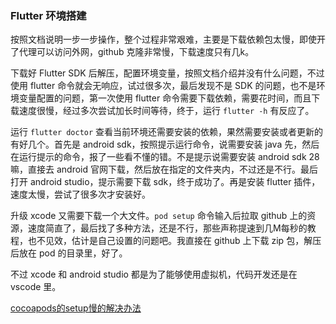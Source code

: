 ### Flutter 环境搭建

按照文档说明一步一步操作，整个过程非常艰难，主要是下载依赖包太慢，即使开了代理可以访问外网，github 克隆非常慢，下载速度只有几k。

下载好 Flutter SDK 后解压，配置环境变量，按照文档介绍并没有什么问题，不过使用 flutter 命令就会无响应，试过很多次，最后发现不是 SDK 的问题，也不是环境变量配置的问题，第一次使用 flutter 命令需要下载依赖，需要花时间，而且下载速度很慢，经过多次尝试加长时间等待，终于，运行 `flutter -h` 有反应了。

运行 `flutter doctor` 查看当前环境还需要安装的依赖，果然需要安装或者更新的有好几个。首先是 android sdk，按照提示运行命令，说需要安装 java 先，然后在运行提示的命令，报了一些看不懂的错。不是提示说需要安装 android sdk 28 嘛，直接去 android 官网下载，然后放在指定的文件夹内，不过还是不行。最后打开 android studio，提示需要下载 sdk，终于成功了。再是安装 flutter 插件，速度太慢，尝试了很多次才安装好。

升级 xcode 又需要下载一个大文件。`pod setup` 命令输入后拉取 github 上的资源，速度简直了，最后找了多种方法，还是不行，那些声称提速到几M每秒的教程，也不见效，估计是自己设置的问题吧。我直接在 github 上下载 zip 包，解压后放在 pod 的目录里，好了。

不过 xcode 和 android studio 都是为了能够使用虚拟机，代码开发还是在 vscode 里。

[cocoapods的setup慢的解决办法](http://www.masteryu.site/2018/08/20/2018-08-20-cocoapods-setups-md/)